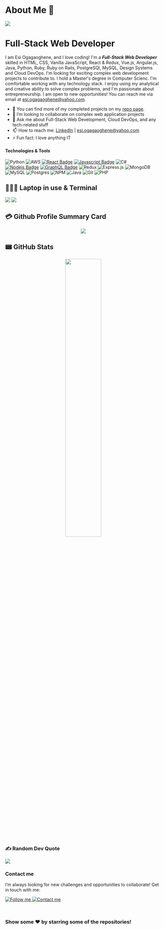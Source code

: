 # About Me 👋

![](https://img.shields.io/badge/Microverse-blueviolet)

# Full-Stack Web Developer

I am Esi Ogagaoghene, and I love coding! I'm a ***Full-Stack Web Developer*** skilled in HTML, CSS, Vanilla JavaScript, React & Redux, Vue.js, Angular.js, Java, Python, Ruby, Ruby on Rails, PostgreSQl, MySQL, Design Systems and Cloud DevOps. I'm looking for exciting complex web development projects to contribute to. I hold a Master's degree in Computer Scienc. I'm comfortable working with any technology stack. I enjoy using my analytical and creative ability to solve complex problems, and I'm passionate about entrepreneurship.  I am open to new opportunities! You can reach me via email at [esi.ogagaoghene@yahoo.com](mailto:esi.ogagaoghene@yahoo.com).

- 🔭 You can find more of my completed projects on my [repo page](https://github.com/ogagaoghene?tab=repositories).
- 👯 I’m looking to collaborate on complex web application projects
- 💬 Ask me about Full-Stack Web Development, Cloud DevOps, and any tech-related stuff
- 📫 How to reach me: [LinkedIn](https://www.linkedin.com/in/ogagaoghene-esi-7a478647) | [esi.ogagaoghene@yahoo.com](mailto:esi.ogagaoghene@yahoo.com)
- ⚡ Fun fact: I love anything IT
       
#### Technologies & Tools

<!-- TODO: Make technologies links takes you to repositories -->

![Python](https://img.shields.io/badge/python-3670A0?style=for-the-badge&logo=python&logoColor=ffdd54) ![AWS](https://img.shields.io/badge/AWS-%23FF9900.svg?style=for-the-badge&logo=amazon-aws&logoColor=white) [![React Badge](https://img.shields.io/badge/-React-61DBFB?style=for-the-badge&labelColor=black&logo=react&logoColor=61DBFB)](#) [![Javascript Badge](https://img.shields.io/badge/-Javascript-F0DB4F?style=for-the-badge&labelColor=black&logo=javascript&logoColor=F0DB4F)](#) ![C#](https://img.shields.io/badge/c%23-%23239120.svg?style=for-the-badge&logo=c-sharp&logoColor=white) [![Nodejs Badge](https://img.shields.io/badge/-Nodejs-3C873A?style=for-the-badge&labelColor=black&logo=node.js&logoColor=3C873A)](#) [![GraphQL Badge](https://img.shields.io/badge/-GraphQl-e535ab?style=for-the-badge&labelColor=black&logo=node.js&logoColor=e535ab)](#) ![Redux](https://img.shields.io/badge/redux-%23593d88.svg?style=for-the-badge&logo=redux&logoColor=white) ![Express.js](https://img.shields.io/badge/express.js-%23404d59.svg?style=for-the-badge&logo=express&logoColor=%2361DAFB) ![MongoDB](https://img.shields.io/badge/MongoDB-%234ea94b.svg?style=for-the-badge&logo=mongodb&logoColor=white) ![MySQL](https://img.shields.io/badge/mysql-%2300f.svg?style=for-the-badge&logo=mysql&logoColor=white) ![Postgres](https://img.shields.io/badge/postgres-%23316192.svg?style=for-the-badge&logo=postgresql&logoColor=white) ![NPM](https://img.shields.io/badge/NPM-%23000000.svg?style=for-the-badge&logo=npm&logoColor=white) ![Java](https://img.shields.io/badge/java-%23ED8B00.svg?style=for-the-badge&logo=java&logoColor=white) ![Git](https://img.shields.io/badge/git-%23000000.svg?style=for-the-badge&logo=npm&logoColor=white) ![PHP](https://img.shields.io/badge/php-%23000000.svg?style=for-the-badge&logo=npm&logoColor=white)


## 👨🏻‍💻 Laptop in use & Terminal
<img src="https://img.shields.io/badge/Apple-MacBook_Pro_2021-333333?style=for-the-badge&logo=apple&logoColor=white"/> <img src="https://img.shields.io/badge/iTerm2-000000?style=for-the-badge&logo=iterm2&logoColor=white"/>

 ## 💳 Github Profile Summary Card
<p align="center">
  <img src="https://github-profile-summary-cards.vercel.app/api/cards/profile-details?username=ogagaoghene&theme=vue"/>
</p>

## 📟 GitHub Stats
<p align="center">
<img width="48%" src="https://github-readme-streak-stats.herokuapp.com/?user=ogagaoghene" />
</p>

### ✍️ Random Dev Quote
![](https://quotes-github-readme.vercel.app/api?type=horizontal&theme=vue)

### Contact me
I’m always looking for new challenges and opportunities to collaborate! Get in touch with me:
<br>
<p>

   <a href="https://www.linkedin.com/in/ogagaoghene-esi-7a478647">
        <img alt="Follow me" src="https://img.shields.io/badge/-LinkedIn-%23a960ff?style=for-the-badge&logo=linkedin">
    </a> 
 <a href="mailto:esi.ogagaoghene@yahoo.com">
        <img alt="Contact me" src="https://img.shields.io/badge/-contact%20me-%23a960ff?style=for-the-badge&logo=Mail.Ru">
    </a> 
  
</p>
<br
    
<div align="center">

### Show some ❤️ by starring some of the repositories!

</div>

